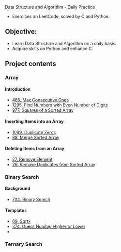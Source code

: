 Data Structure and Algorithm - Daily Practice
- Exercices on LeetCode, solved by C and Python.
## Objective:
- Learn Data Structure and Algorithm on a daily basis.
- Acquire skills on Python and enhance C.
## Project contents
### Array
#### Introduction
- [485.  Max Consecutive Ones](https://github.com/thi-nguy/Data-structure-Algorithm-Daily-Practice/tree/main/Array/485_Max_Consecutive_Ones)
- [1295. Find Numbers with Even Number of Digits](https://github.com/thi-nguy/Data-structure-Algorithm-Daily-Practice/tree/main/Array/1295_Find_number_with_even_number_of_digits)
- [977.  Squares of a Sorted Array](https://github.com/thi-nguy/Data-structure-Algorithm-Daily-Practice/tree/main/Array/977_squares_of_a_sorted_array)
#### Inserting Items into an Array
- [1089. Duplicate Zeros](https://github.com/thi-nguy/Data-structure-Algorithm-Daily-Practice/tree/main/Array/1089_Duplicate_Zeros)
- [88. Merge Sorted Array](https://github.com/thi-nguy/Data-structure-Algorithm-Daily-Practice/tree/main/Array/88_Merge_sorted_array)
#### Deleting Items from an Array
- [27. Remove Element](https://github.com/thi-nguy/Data-structure-Algorithm-Daily-Practice/tree/main/Array/27_Remove_element)
- [26. Remove Duplicates from Sorted Array](https://github.com/thi-nguy/Data-structure-Algorithm-Daily-Practice/tree/main/Array/26_Remove_Duplicates_from_Sorted_Array)
### Binary Search
#### Background
- [704. Binary Search](https://github.com/thi-nguy/Data-structure-Algorithm-Daily-Practice/tree/main/Binary_Search/704_Binary_Search)
#### Template I
- [69. Sqrtx](https://github.com/thi-nguy/Data-structure-Algorithm-Daily-Practice/tree/main/Binary_Search/69_Sqrtx)
- [374. Guess Number Higher or Lower](https://github.com/thi-nguy/Data-structure-Algorithm-Daily-Practice/tree/main/Binary_Search/374_Guess_Number_Higher_or_Lower)
- []()
### Ternary Search



